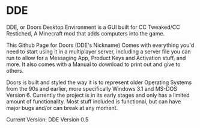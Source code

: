# DDE
DDE, or Doors Desktop Environment is a GUI built for CC Tweaked/CC Restiched, A Minecraft mod that adds computers into the game.

This Github Page for Doors (DDE's Nickname) Comes with everything you'd need to start using it in a multiplayer server, including a server file you can run to allow for a Messaging App, Product Keys and Activation stuff, and more. It also comes with a Manual to download to print out and give to others.

Doors is built and styled the way it is to represent older Operating Systems from the 90s and earlier, more specifically Windows 3.1 and MS-DOS Version 6. Currently the project is in its early stages and only has a limited amount of functionality. Most stuff included is functional, but can have major bugs and/or can break at any moment.

Current Version: DDE Version 0.5